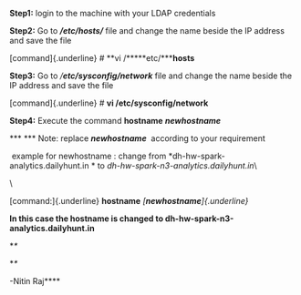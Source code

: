 **Step1:** login to the machine with your LDAP credentials

**Step2:** Go to ***/etc/hosts/*** file and change the name beside the
IP address and save the file

[command]{.underline} \# **vi /*****etc/*****hosts**

**Step3:** Go to */**etc/sysconfig/network*** file and change the name
beside the IP address and save the file

[command]{.underline} \# **vi /etc/sysconfig/network**

**Step4:** Execute the command **hostname** ***newhostname***

*** *** Note: replace ***newhostname***  according to your requirement

 example for newhostname : change from
*dh-hw-spark-analytics.dailyhunt.in * to
*dh-hw-spark-n3-analytics.dailyhunt.in*\

\

[command:]{.underline} **hostname** *[**newhostname**]{.underline}*

**In this case the hostname is changed to
dh-hw-spark-n3-analytics.dailyhunt.in**

**\**

**\**

-Nitin Raj**\**
